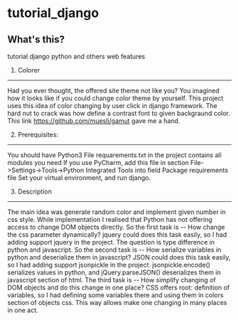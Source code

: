 # tutorial_django
What's this?
------------
tutorial django python and others web features

1. Colorer
-----------------

Had you ever thought, the offered site theme not like you? 
You imagined how it looks like if you could change color theme by yourself.
This project uses this idea of color changing by user click in django framework.
The hard nut to crack was how define a contrast font to given backgraund color. 
This link https://github.com/muesli/gamut gave me a hand.

2. Prerequisites:
------------------
You should have Python3
File requarements.txt in the project contains all modules you need
If you use PyCharm, add this file in section File->Settings->Tools->Python Integrated Tools into field Package requirements file
Set your virtual environment, and run django.

3. Description
-------------------
The main idea was generate random color and implement given number in css style. 
While implementation I realised that Python has not offering access to change DOM objects directly. 
So the first task is  -- How change the css parameter dynamically?
jquery could does this task easily, so I had adding support jquery in the project. The question is type difference in python and javascript. 
So the second task is -- How serialize variables in python and deserialize them in javascript?
JSON could does this task easily, so I had adding support jsonpickle in the project. jsonpickle.encode() serializes values in python, and  jQuery.parseJSON() deserializes them in javascript section of html.
The third task is -- How simplify changing of DOM objects and do this change in one place?
CSS offers root: definition of variables, so I had defining some variables there and using them in colors section of objects css. This way allows make one changing in many places in one act.
